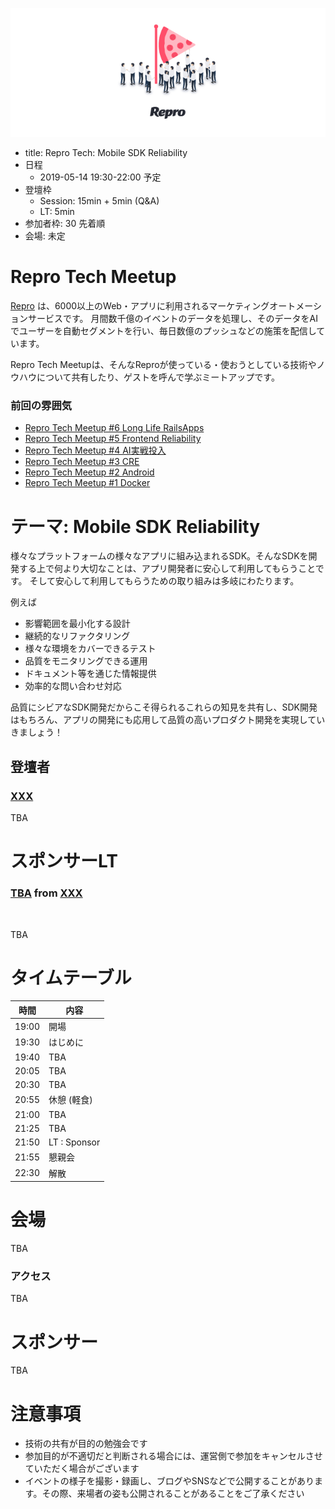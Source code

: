 ![](/assets/images/repro-tech-meetup-banner.png)

- title: Repro Tech: Mobile SDK Reliability
- 日程
  - 2019-05-14 19:30-22:00 予定
- 登壇枠
  - Session: 15min + 5min (Q&A)
  - LT: 5min
- 参加者枠: 30 先着順
- 会場: 未定

# Repro Tech Meetup

[Repro](https://repro.io) は、6000以上のWeb・アプリに利用されるマーケティングオートメーションサービスです。
月間数千億のイベントのデータを処理し、そのデータをAIでユーザーを自動セグメントを行い、毎日数億のプッシュなどの施策を配信しています。

Repro Tech Meetupは、そんなReproが使っている・使おうとしている技術やノウハウについて共有したり、ゲストを呼んで学ぶミートアップです。

### 前回の雰囲気

- [Repro Tech Meetup #6 Long Life RailsApps](https://togetter.com/li/1316874)
- [Repro Tech Meetup #5 Frontend Reliability](https://togetter.com/li/1295307)
- [Repro Tech Meetup #4 AI実戦投入](https://togetter.com/li/1285717)
- [Repro Tech Meetup #3 CRE](https://togetter.com/li/1272696)
- [Repro Tech Meetup #2 Android](https://togetter.com/li/1261085)
- [Repro Tech Meetup #1 Docker](https://togetter.com/li/1251270)

# テーマ: Mobile SDK Reliability

様々なプラットフォームの様々なアプリに組み込まれるSDK。そんなSDKを開発する上で何より大切なことは、アプリ開発者に安心して利用してもらうことです。
そして安心して利用してもらうための取り組みは多岐にわたります。

例えば

- 影響範囲を最小化する設計
- 継続的なリファクタリング
- 様々な環境をカバーできるテスト
- 品質をモニタリングできる運用
- ドキュメント等を通じた情報提供
- 効率的な問い合わせ対応

品質にシビアなSDK開発だからこそ得られるこれらの知見を共有し、SDK開発はもちろん、アプリの開発にも応用して品質の高いプロダクト開発を実現していきましょう！

## 登壇者

### [XXX](https://twitter.com/reproio)

TBA

# スポンサーLT

### [TBA](https://twitter.com/) from [XXX]()

![]()

TBA

# タイムテーブル

時間  | 内容
---   | ---
19:00 | 開場
19:30 | はじめに
19:40 | TBA
20:05 | TBA
20:30 | TBA
20:55 | 休憩 (軽食)
21:00 | TBA
21:25 | TBA
21:50 | LT : Sponsor
21:55 | 懇親会
22:30 | 解散

# 会場

TBA

### アクセス

TBA

# スポンサー

TBA

# 注意事項

- 技術の共有が目的の勉強会です
- 参加目的が不適切だと判断される場合には、運営側で参加をキャンセルさせていただく場合がございます
- イベントの様子を撮影・録画し、ブログやSNSなどで公開することがあります。その際、来場者の姿も公開されることがあることをご了承ください
